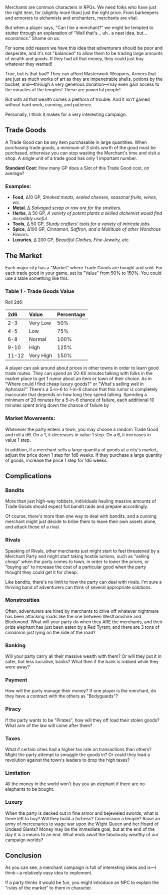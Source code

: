 Merchants are common characters in RPGs. We need folks who have just the right item, for (slightly more than) just the right price. From barkeepers and armorers to alchemists and enchanters, merchants are vital.

But when a player says, "Can I be a merchant?" we might be tempted to stutter through an explanation of "Well that's... uh.. a neat idea, but... economics." Shame on us.

For some odd reason we have this idea that adventurers should be poor and desperate, and it's not "balanced" to allow them to be trading large amounts of wealth and goods. If they had all that money, they could just buy whatever they wanted!

True, but is that bad? They can afford Masterwork Weapons, Armors that are just as much works of art as they are impenetrable shells, potions by the bucket, and—through a very generous donation—may even gain access to the miracles of the temples! These are powerful people!

But with all that wealth comes a plethora of trouble. And it isn't gained without hard work, cunning, and patience.

Personally, I think it makes for a very interesting campaign.

## Trade Goods

A Trade Good can be any item purchasable in large quantities. When purchasing trade goods, a minimum of 3 slots worth of the good must be purchased, otherwise you can stop wasting the Merchant's time and visit a shop. A single unit of a trade good has only 1 important number. 

**Standard Cost:** How many GP does a Slot of this Trade Good cost, on average?

### Examples:

- **Food**, ∆10 GP, *Smoked meats, sealed cheeses, seasonal fruits, wines, etc.*
- **Metal**, ∆ *Salvaged scrap or raw ore for the smelters.*
- **Herbs**, ∆ 50 GP, *A variety of potent plants a skilled alchemist would find incredibly useful.*
- **Tools**, ∆ 50 GP, *Sturdy crafters' tools for a variety of intricate jobs.*
- **Spice**, ∆100 GP, *Cinnamon, Saffron, and a Multitude of other Wondrous Flavors.*
- **Luxuries**, ∆ 200 GP, *Beautiful Clothes, Fine Jewelry, etc.*

## The Market

Each major city has a "Market" where Trade Goods are bought and sold. For each trade good in your game, set its "Value" from 50% to 150%. You could use a table something like this:

### Table 1 - Trade Goods Value
Roll 2d6: 

2d6 | Value | Percentage
:--- | :--- | :---
2-3 | Very Low | 50%
4-5 | Low | 75%
6-8 | Normal | 100%
9-10 | High | 125%
11-12 | Very High | 150%

A player can ask around about prices in other towns in order to learn good trade routes. They can spend an 20-60 minutes talking with folks in the market place to get 1 rumor about an item or town of their choice. As in "Where could I find cheap luxury goods?" or "What's selling well in Aphrosia?" There's a 5-in-6 to 1-in-6 chance that this rumor is completely inaccurate that depends on how long they spend talking. Spending a minimum of 20 minutes for a 5-in-6 chance of failure, each additional 10 minutes spent bring down the chance of failure by 

### Market Movements:

Whenever the party enters a town, you may choose a random Trade Good and roll a d6. On a 1, it decreases in value 1 step. On a 6, it increases in value 1 step.

In addition, if a merchant sells a large quantity of goods at a city's market, adjust the price down 1 step for 1d6 weeks. If they purchase a large quantity of goods, increase the price 1 step for 1d6 weeks.


## Complications

### Bandits
More than just high-way robbers, individuals hauling massive amounts of Trade Goods should expect full bandit raids and prepare accordingly. 

Of course, there's more than one way to deal with bandits, and a cunning merchant might just decide to bribe them to leave their own assets alone, and attack those of a rival.

### Rivals
Speaking of Rivals, other merchants just might start to feel threatened by a Merchant Party and might start taking hostile actions, such as "selling cheap" when the party comes to town, in order to lower the prices, or "buying up" to increase the cost of a particular good when the party thought they could get it for cheap.

Like bandits, there's no limit to how the party can deal with rivals. I'm sure a thriving band of adventurers can think of several appropriate solutions.

### Monstrosities
Often, adventurers are hired by merchants to drive off whatever nightmare has been attacking roads like the one between Westhamshire and Blockwood. What will your party do when they ARE the merchants, and their prize elephant has just been eaten by a Red Tyrant, and there are 3 tons of cinnamon just lying on the side of the road?

### Banking
Will your party carry all their massive wealth with them? Or will they put it in safer, but less lucrative, banks? What then if the bank is robbed while they were away?

### Payment
How will the party manage their money? If one player is the merchant, do they have a contract with the others as "Bodyguards"?

### Piracy
If the party wants to be "Pirates", how will they off load their stolen goods? What arm of the law will come after them?

### Taxes
What if certain cities had a higher tax rate on transactions than others? Might the party attempt to smuggle the goods in? Or could they lead a revolution against the town's leaders to drop the high taxes?

### Limitation
All the money in the world won't buy you an elephant if there are no elephants to be bought.

### Luxury
When the party is decked out in fine armor and bejeweled swords, what is there left to buy? Will they build a fortress? Commission a temple? Raise an army of mercenaries to wage war upon the Wight Queen and her Hoard of Undead Giants? Money may be the immediate goal, but at the end of the day it is a means to an end. What ends await the fabulously wealthy of our campaign worlds?

## Conclusion

As  you can see, a merchant campaign is full of interesting ideas and is—I think—a relatively easy idea to implement.

If a party thinks it would be fun, you might introduce an NPC to explain the "rules of the market" to them in character.
